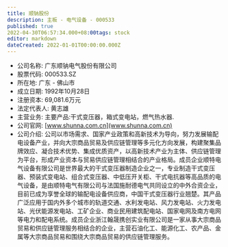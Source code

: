 ```yaml
---
title: 顺钠股份
description: 主板 - 电气设备 - 000533
published: true
2022-04-30T06:57:34.000+08:00tags: stock
editor: markdown
dateCreated: 2022-01-01T00:00:00.000Z
---
```


- 公司名称: 广东顺钠电气股份有限公司
- 股票代码: 000533.SZ
- 所在地: 广东 - 佛山市
- 成立日期: 1992年10月28日
- 注册资本: 69,081.6万元
- 法定代表人: 黄志雄
- 主营业务: 主要产品:干式变压器，箱式变电站，燃气热水器.
- 公司官网: [www.shunna.com.cn](www.shunna.com.cn)
- 公司介绍: 公司以市场需求、国家产业政策和高新技术为导向，努力发展输配电设备产业，并向大宗商品贸易及供应链管理等多元化方向发展，构建聚集品牌效应、凝合技术优势、集成优质资产，以高新技术产业为主体、供应链管理为平台，形成产业资本与贸易供应链管理相结合的产业格局。成员企业顺特电气设备有限公司是世界最大的干式变压器制造企业之一，专业制造干式变压器、预装式变电站、组合式变压器、中低压开关柜、干式电抗器等高品质的电气设备，是由顺特电气有限公司与法国施耐德电气共同设立的中外合资企业，目前已成为享誉全球的输配电设备供应商，中国干式变压器行业翘楚。其产品广泛应用于国内外多个城市的轨道交通、水利发电站、风力发电站、火力发电站、光伏能源发电站、工矿企业、商业民用建筑配电站、国家电网及南方电网等电力和配电系统。成员企业浙江翰晟携创实业有限公司是一家从事大宗商品贸易和供应链管理服务相结合的企业，主营石油化工、能源化工、农产品、金属等大宗商品贸易和围绕大宗商品贸易的供应链管理服务。


